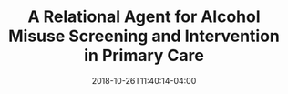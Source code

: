 ---
name: "Agent for Alcohol Misuse"
title: "A Relational Agent for Alcohol Misuse Screening and Intervention in Primary Care"
project: null
event: "CHI'17 Workshop on Interactive Systems in Healthcare"
authors:
- name: "Zhou, S."
- name: "Bickmore, T."
- name: "Rubin, A."
- name: "Yeksigian, K."
- name: "Lippin-Foster, R."
- name: "Heilman, M."
- name: "Simon, S."
year: 2017
resources: 
 - name: "WISH17-VA"
   src: "WISH17-VA.pdf"
external_url: null
date: 2018-10-26T11:40:14-04:00
draft: false
---